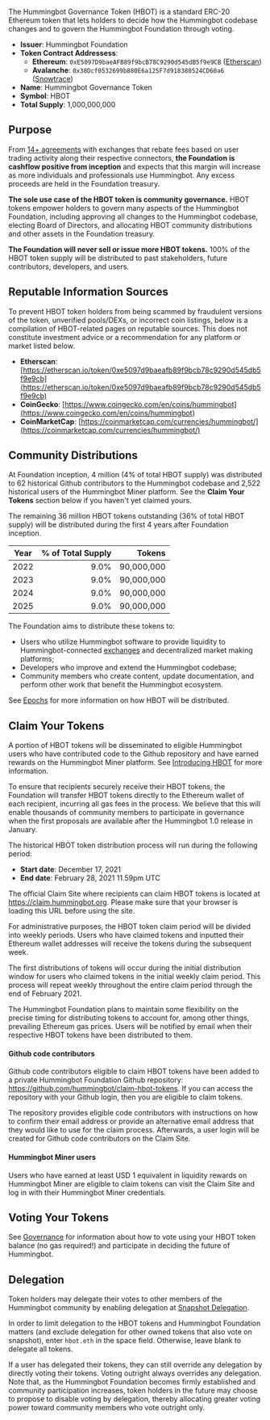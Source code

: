 The Hummingbot Governance Token (HBOT) is a standard ERC-20 Ethereum token that lets holders to decide how the Hummingbot codebase changes and to govern the Hummingbot Foundation through voting.

* **Issuer**: Hummingbot Foundation
* **Token Contract Addressess**:
    * **Ethereum**: `0xE5097D9baeAFB89f9bcB78C9290d545dB5f9e9CB` ([Etherscan](https://etherscan.io/token/0xe5097d9baeafb89f9bcb78c9290d545db5f9e9cb))
    * **Avalanche**: `0x38Dcf0532699b880E6a125F7d918380524CD60a6` ([Snowtrace](https://snowtrace.io/address/0x38Dcf0532699b880E6a125F7d918380524CD60a6))
* **Name**: Hummingbot Governance Token
* **Symbol**: HBOT
* **Total Supply**: 1,000,000,000

## Purpose

From [14+ agreements](/maintenance/agreements/) with exchanges that rebate fees based on user trading activity along their respective connectors, **the Foundation is cashflow positive from inception** and expects that this margin will increase as more individuals and professionals use Hummingbot. Any excess proceeds are held in the Foundation treasury. 

**The sole use case of the HBOT token is community governance.** HBOT tokens empower holders to govern many aspects of the Hummingbot Foundation, including approving all changes to the Hummingbot codebase, electing Board of Directors, and allocating HBOT community distributions and other assets in the Foundation treasury.

**The Foundation will never sell or issue more HBOT tokens.** 100% of the HBOT token supply will be distributed to past stakeholders, future contributors, developers, and users.

## Reputable Information Sources

To prevent HBOT token holders from being scammed by fraudulent versions of the token, unverified pools/DEXs, or incorrect coin listings, below is a compilation of HBOT-related pages on reputable sources. This does not constitute investment advice or a recommendation for any platform or market listed below.

- **Etherscan**: [https://etherscan.io/token/0xe5097d9baeafb89f9bcb78c9290d545db5f9e9cb](https://etherscan.io/token/0xe5097d9baeafb89f9bcb78c9290d545db5f9e9cb)
- **CoinGecko**: [https://www.coingecko.com/en/coins/hummingbot](https://www.coingecko.com/en/coins/hummingbot)
- **CoinMarketCap**: [https://coinmarketcap.com/currencies/hummingbot/](https://coinmarketcap.com/currencies/hummingbot/)

## Community Distributions

At Foundation inception, 4 million (4% of total HBOT supply) was distributed to 62 historical Github contributors to the Hummingbot codebase and 2,522 historical users of the Hummingbot Miner platform. See the **Claim Your Tokens** section below if you haven't yet claimed yours.

The remaining 36 million HBOT tokens outstanding (36% of total HBOT supply) will be distributed during the first 4 years after Foundation inception.

| Year  | % of Total Supply | Tokens |
|-------|-------:|-----------------:|
| 2022  |   9.0% |     90,000,000   |
| 2023  |   9.0% |     90,000,000   |
| 2024  |   9.0% |     90,000,000   |
| 2025  |   9.0% |     90,000,000   |

The Foundation aims to distribute these tokens to:

* Users who utilize Hummingbot software to provide liquidity to Hummingbot-connected [exchanges](/exchanges) and decentralized market making platforms;
* Developers who improve and extend the Hummingbot codebase;
* Community members who create content, update documentation, and perform other work that benefit the Hummingbot ecosystem.

See [Epochs](/governance/epochs) for more information on how HBOT will be distributed.

## Claim Your Tokens

A portion of HBOT tokens will be disseminated to eligible Hummingbot users who have contributed code to the Github repository and have earned rewards on the Hummingbot Miner platform. See [Introducing HBOT](/news/hbot) for more information.

To ensure that recipients securely receive their HBOT tokens, the Foundation will transfer HBOT tokens directly to the Ethereum wallet of each recipient, incurring all gas fees in the process. We believe that this will enable thousands of community members to participate in governance when the first proposals are available after the Hummingbot 1.0 release in January.

The historical HBOT token distribution process will run during the following period:

* **Start date**:	December 17, 2021
* **End date**:	February 28, 2021 11.59pm UTC

The official Claim Site where recipients can claim HBOT tokens is located at https://claim.hummingbot.org. Please make sure that your browser is loading this URL before using the site. 

For administrative purposes, the HBOT token claim period will be divided into weekly periods. Users who have claimed tokens and inputted their Ethereum wallet addresses will receive the tokens during the subsequent week.

The first distributions of tokens will occur during the initial distribution window for users who claimed tokens in the initial weekly claim period. This process will repeat weekly throughout the entire claim period through the end of February 2021.

The Hummingbot Foundation plans to maintain some flexibility on the precise timing for distributing tokens to account for, among other things, prevailing Ethereum gas prices.  Users will be notified by email when their respective HBOT tokens have been distributed to them.

#### Github code contributors

Github code contributors eligible to claim HBOT tokens have been added to a private Hummingbot Foundation Github repository: https://github.com/hummingbot/claim-hbot-tokens. If you can access the repository with your Github login, then you are eligible to claim tokens.

The repository provides eligible code contributors with instructions on how to confirm their email address or provide an alternative email address that they would like to use for the claim process. Afterwards, a user login will be created for Github code contributors on the Claim Site.

#### Hummingbot Miner users

Users who have earned at least USD 1 equivalent in liquidity rewards on Hummingbot Miner are eligible to claim tokens can visit the Claim Site and log in with their Hummingbot Miner credentials.

## Voting Your Tokens

See [Governance](/governance) for information about how to vote using your HBOT token balance (no gas required!) and participate in deciding the future of Hummingbot.

## Delegation

Token holders may delegate their votes to other members of the Hummingbot community by enabling delegation at [Snapshot Delegation](https://snapshot.org/#/delegate). 

In order to limit delegation to the HBOT tokens and Hummingbot Foundation matters (and exclude delegation for other owned tokens that also vote on snapshot), enter `hbot.eth` in the space field. Otherwise, leave blank to delegate all tokens.

If a user has delegated their tokens, they can still override any delegation by directly voting their tokens. Voting outright always overrides any delegation. Note that, as the Hummingbot Foundation becomes firmly established and community participation increases, token holders in the future may choose to propose to disable voting by delegation, thereby allocating greater voting power toward community members who vote outright only.

